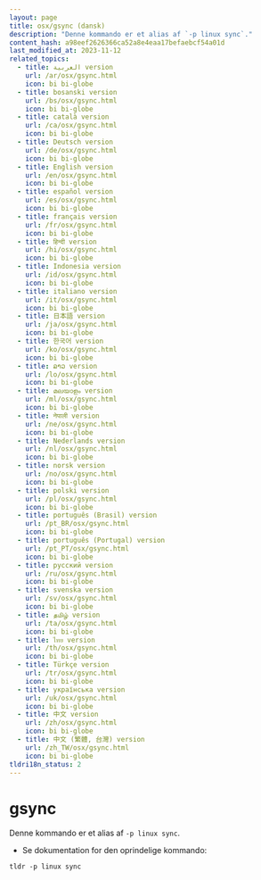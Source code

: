 ```yaml
---
layout: page
title: osx/gsync (dansk)
description: "Denne kommando er et alias af `-p linux sync`."
content_hash: a98eef2626366ca52a8e4eaa17befaebcf54a01d
last_modified_at: 2023-11-12
related_topics:
  - title: العربية version
    url: /ar/osx/gsync.html
    icon: bi bi-globe
  - title: bosanski version
    url: /bs/osx/gsync.html
    icon: bi bi-globe
  - title: català version
    url: /ca/osx/gsync.html
    icon: bi bi-globe
  - title: Deutsch version
    url: /de/osx/gsync.html
    icon: bi bi-globe
  - title: English version
    url: /en/osx/gsync.html
    icon: bi bi-globe
  - title: español version
    url: /es/osx/gsync.html
    icon: bi bi-globe
  - title: français version
    url: /fr/osx/gsync.html
    icon: bi bi-globe
  - title: हिन्दी version
    url: /hi/osx/gsync.html
    icon: bi bi-globe
  - title: Indonesia version
    url: /id/osx/gsync.html
    icon: bi bi-globe
  - title: italiano version
    url: /it/osx/gsync.html
    icon: bi bi-globe
  - title: 日本語 version
    url: /ja/osx/gsync.html
    icon: bi bi-globe
  - title: 한국어 version
    url: /ko/osx/gsync.html
    icon: bi bi-globe
  - title: ລາວ version
    url: /lo/osx/gsync.html
    icon: bi bi-globe
  - title: മലയാളം version
    url: /ml/osx/gsync.html
    icon: bi bi-globe
  - title: नेपाली version
    url: /ne/osx/gsync.html
    icon: bi bi-globe
  - title: Nederlands version
    url: /nl/osx/gsync.html
    icon: bi bi-globe
  - title: norsk version
    url: /no/osx/gsync.html
    icon: bi bi-globe
  - title: polski version
    url: /pl/osx/gsync.html
    icon: bi bi-globe
  - title: português (Brasil) version
    url: /pt_BR/osx/gsync.html
    icon: bi bi-globe
  - title: português (Portugal) version
    url: /pt_PT/osx/gsync.html
    icon: bi bi-globe
  - title: русский version
    url: /ru/osx/gsync.html
    icon: bi bi-globe
  - title: svenska version
    url: /sv/osx/gsync.html
    icon: bi bi-globe
  - title: தமிழ் version
    url: /ta/osx/gsync.html
    icon: bi bi-globe
  - title: ไทย version
    url: /th/osx/gsync.html
    icon: bi bi-globe
  - title: Türkçe version
    url: /tr/osx/gsync.html
    icon: bi bi-globe
  - title: українська version
    url: /uk/osx/gsync.html
    icon: bi bi-globe
  - title: 中文 version
    url: /zh/osx/gsync.html
    icon: bi bi-globe
  - title: 中文 (繁體, 台灣) version
    url: /zh_TW/osx/gsync.html
    icon: bi bi-globe
tldri18n_status: 2
---
```

# gsync

Denne kommando er et alias af `-p linux sync`.

- Se dokumentation for den oprindelige kommando:

`tldr -p linux sync`
